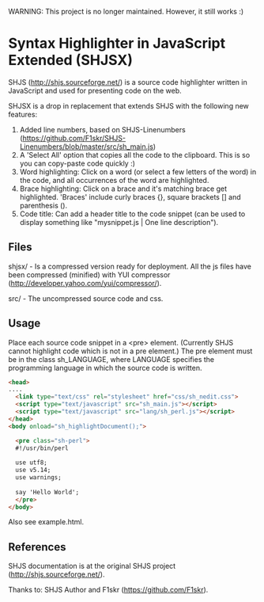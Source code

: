 WARNING: This project is no longer maintained. However, it still works :)

Syntax Highlighter in JavaScript Extended (SHJSX)
===================================================

SHJS (http://shjs.sourceforge.net/) is a source code highlighter written in JavaScript and used for presenting code on the web.

SHJSX is a drop in replacement that extends SHJS with the following new features:
  
1. Added line numbers, based on SHJS-Linenumbers (https://github.com/F1skr/SHJS-Linenumbers/blob/master/src/sh_main.js)
2. A 'Select All' option that copies all the code to the clipboard. This is so you can copy-paste code quickly :)
3. Word highlighting: Click on a word (or select a few letters of the word) in the code, and all occurrences of the word are highlighted.
4. Brace highlighting: Click on a brace and it's matching brace get highlighted. 'Braces' include curly braces {}, square brackets [] and parenthesis ().
5. Code title: Can add a header title to the code snippet (can be used to display something like "mysnippet.js | One line description").


Files
-------

shjsx/ - Is a compressed version ready for deployment. All the js files have been compressed (minified) with YUI compressor (http://developer.yahoo.com/yui/compressor/).

src/ - The uncompressed source code and css.


Usage
-------
Place each source code snippet in a &lt;pre&gt; element. (Currently SHJS cannot highlight code which is not in a pre element.) The pre element must be in the class sh_LANGUAGE, where LANGUAGE specifies the programming language in which the source code is written.

```html
<head>
....
  <link type="text/css" rel="stylesheet" href="css/sh_nedit.css">
  <script type="text/javascript" src="sh_main.js"></script>
  <script type="text/javascript" src="lang/sh_perl.js"></script>
</head>
<body onload="sh_highlightDocument();">

  <pre class="sh-perl">
  #!/usr/bin/perl
  
  use utf8;
  use v5.14;
  use warnings;
  
  say 'Hello World';
  </pre>
</body>
```
Also see example.html.


References
-------------

SHJS documentation is at the original SHJS project (http://shjs.sourceforge.net/).


Thanks to:
SHJS Author and F1skr (https://github.com/F1skr).
